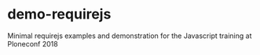 # demo-requirejs
Minimal requirejs examples and demonstration for the Javascript training at Ploneconf 2018
